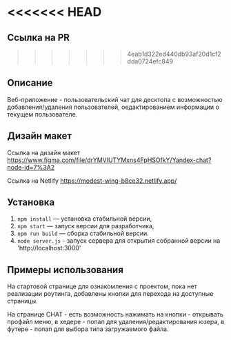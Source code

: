<<<<<<< HEAD
=======
## Ссылка на PR 
>>>>>>> 4eab1d322ed440db93af20d1cf2dda0724efc849

## Описание

Веб-приложение - пользовательский чат для десктопа с возможностью добавления/удаления пользователей, оедактированием информации о текущем пользователе. 

## Дизайн макет 
Ссылка на дизайн макет https://www.figma.com/file/drYMVIUTYMxns4FpHSOfkY/Yandex-chat?node-id=7%3A2

Ссылка на Netlify https://modest-wing-b8ce32.netlify.app/

## Установка

1. `npm install` — установка стабильной версии,
2. `npm start` — запуск версии для разработчика,
3. `npm run build` — сборка стабильной версии. 
4. `node server.js` - запуск сервера для открытия собранной версии на 'http://localhost:3000' 

## **Примеры использования**

На стартовой странице для ознакомления с проектом, пока нет реализации роутинга, добавлены кнопки для перехода на доступные страницы. 

На странице CHAT - есть возможность нажимать на кнопки - открывать профайл меню, в хедере - попап для удаления/редактирования юзера, в футере - попап для выбора типа загружаемого файла. 



